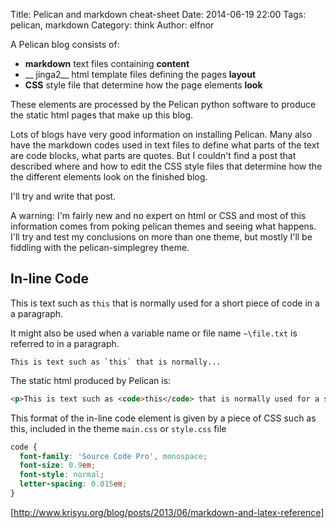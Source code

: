Title: Pelican and markdown cheat-sheet
Date: 2014-06-19 22:00
Tags: pelican, markdown
Category: think
Author: elfnor

A Pelican blog consists of:  

* __markdown__ text files containing __content__
* __ jinga2__ html template files defining the pages __layout__
* __CSS__ style file that determine how the page elements __look__

These elements are processed by the Pelican python software to produce the static html pages that make up this blog.

Lots of blogs have very good information on installing Pelican. Many also have the markdown codes used in text files to define what parts of the text are code blocks, what parts are quotes. But I couldn't find a post that described where and how to edit the CSS style files that determine how the the different elements look on the finished blog.

I'll try and write that post. 

A warning: I'm fairly new and no expert on html or CSS and most of this information comes from poking pelican themes and seeing what happens. I'll try and test my conclusions on more than one theme, but mostly I'll be fiddling with the pelican-simplegrey theme.

In-line Code
---------

This is text such as `this` that is normally used for a short piece of code in a a paragraph. 


It might also be used when a variable name or file name `~\file.txt` is referred to in a paragraph.

	This is text such as `this` that is normally...

The static html produced by Pelican is:  

```html
<p>This is text such as <code>this</code> that is normally used for a short piece of code in a a paragraph. </p>
```

This format of the in-line code element is given by a piece of CSS such as this, included in the theme `main.css` or `style.css` file

```css
code {
  font-family: 'Source Code Pro', monospace;
  font-size: 0.9em;
  font-style: normal;
  letter-spacing: 0.015em;
}
```


[http://www.krisyu.org/blog/posts/2013/06/markdown-and-latex-reference]



